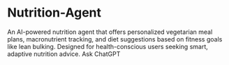 # Nutrition-Agent
An AI-powered nutrition agent that offers personalized vegetarian meal plans, macronutrient tracking, and diet suggestions based on fitness goals like lean bulking. Designed for health-conscious users seeking smart, adaptive nutrition advice.          Ask ChatGPT
